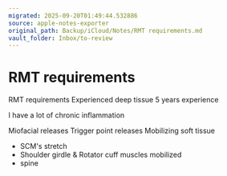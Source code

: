 ```yaml
---
migrated: 2025-09-20T01:49:44.532886
source: apple-notes-exporter
original_path: Backup/iCloud/Notes/RMT requirements.md
vault_folder: Inbox/to-review
---
```

# RMT requirements

RMT requirements 
Experienced deep tissue
5 years experience

I have a lot of chronic inflammation  

Miofacial releases
Trigger point releases
Mobilizing soft tissue 

- SCM's stretch 
- Shoulder girdle & Rotator cuff muscles mobilized 
- spine 
